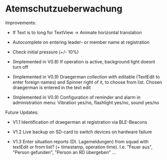 # Atemschutzueberwachung

Improvements:

- If Text is to long for TextView -> Animate horizontal translation

- Autocomplete on entering leader- or member name at registration

- Check initial pressure (+/- 10%)

- (Implemented in V0.8) If operation is active, background light doesnt turn off

- (Implemented in V0.9) Draegerman collection with editable (TextEdit to enter foreign names) and Spinner right of it, to choose from list. Chosen draegerman is entered in the text edit

- (Implemented in V0.9) Configuration of reminder and alarm in administration menu: Vibration yes/no, flashlight yes/no, sound yes/no



Future Updates:

- V1.1 Identification of draegerman at registration via BLE-Beacons

- V1.2 Live backup on SD-card to switch devices on hardware failure

- V1.3  Enter situation reports (Dt. Lagemeldungen) from squad with textEdit or from list? (+ timestamp, operation time).
  I.e. "Feuer aus", "Person gefunden", "Person an RD übergeben" ...
